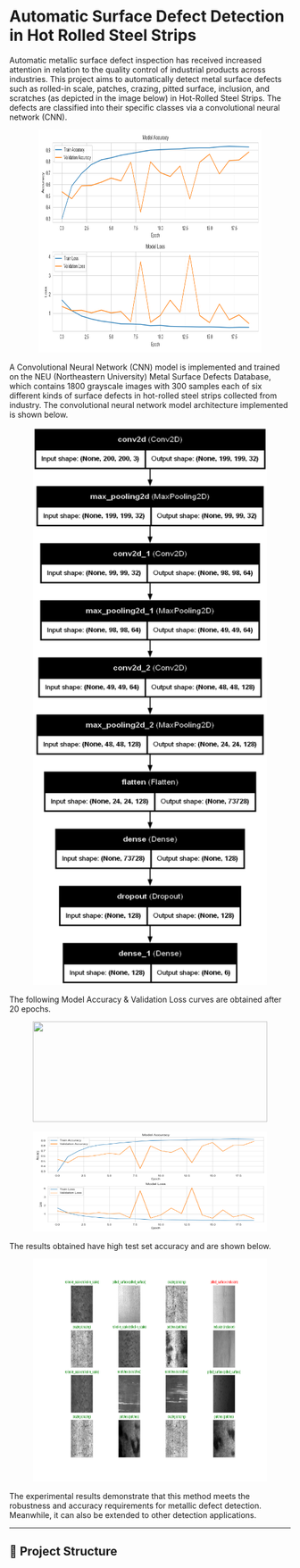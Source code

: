 # Automatic Surface Defect Detection in Hot Rolled Steel Strips

Automatic metallic surface defect inspection has received increased attention in relation to the quality control of industrial products across industries. This project aims to automatically detect metal surface defects such as rolled-in scale, patches, crazing, pitted surface, inclusion, and scratches (as depicted in the image below) in Hot-Rolled Steel Strips. The defects are classified into their specific classes via a convolutional neural network (CNN). 

<p align="center">
    <img width="400" height="400" src="https://github.com/ChavdaDhvani/steel-surface-defect-detection-system/blob/main/Model%20Accuracy%20and%20Loss.png?raw=true">
</p>

A Convolutional Neural Network (CNN) model is implemented and trained on the NEU (Northeastern University) Metal Surface Defects Database, which contains 1800 grayscale images with 300 samples each of six different kinds of surface defects in hot-rolled steel strips collected from industry. The convolutional neural network model architecture implemented is shown below.

<p align="center">
    <img width="420" height="1000" src="https://github.com/ChavdaDhvani/steel-surface-defect-detection-system/blob/main/cnn_architecture.png?raw=true">
</p>

The following Model Accuracy & Validation Loss curves are obtained after 20 epochs.

<p align="center">
    <img width="420" height="180" src="https://github.com/aviralchharia/Surface-Defect-Detection-in-Hot-Rolled-Steel-Strips/blob/master/Model%20Accuracy.png?raw=true">
</p>

<p align="center">
    <img width="420" height="180" src="https://github.com/ChavdaDhvani/steel-surface-defect-detection-system/blob/main/Model%20Accuracy%20and%20Loss.png?raw=true">
</p>

The results obtained have high test set accuracy and are shown below.

<p align="center">
    <img width="420" height="400" src="https://github.com/ChavdaDhvani/steel-surface-defect-detection-system/blob/main/Result.png?raw=true">
</p>

The experimental results demonstrate that this method meets the robustness and accuracy requirements for metallic defect detection. Meanwhile, it can also be extended to other detection applications.

---

## 🚀 Project Structure

